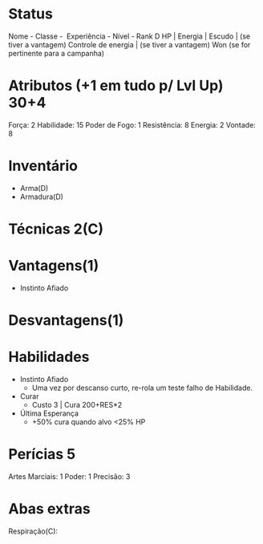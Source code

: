# Status
Nome -
Classe - 
Experiência - 
Nível -
Rank D
HP |
Energia |
Escudo | (se tiver a vantagem)
Controle de energia | (se tiver a vantagem)
Won (se for pertinente para a campanha)



# Atributos (+1 em tudo p/ Lvl Up) 30+4
Força: 2
Habilidade: 15
Poder de Fogo: 1
Resistência: 8
Energia: 2
Vontade: 8  

# Inventário
-  Arma(D)
- Armadura(D)

# Técnicas 2(C)


# Vantagens(1) 
- Instinto Afiado


# Desvantagens(1)

# Habilidades
- Instinto Afiado
	- Uma vez por descanso curto, re-rola um teste falho de Habilidade.
- Curar 
	- Custo 3 | Cura 200+RES*2
- Última Esperança
	- +50% cura quando alvo <25% HP

# Perícias 5
Artes Marciais: 1
Poder: 1
Precisão: 3 

# Abas extras
Respiração(C):